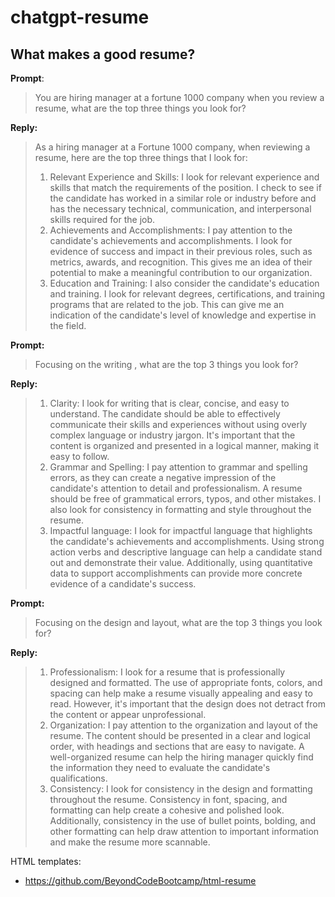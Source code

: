 # chatgpt-resume

## What makes a good resume?

**Prompt**:
> You are hiring manager at a fortune 1000 company when you review a resume, what are the top three things you look for?

**Reply:**
> As a hiring manager at a Fortune 1000 company, when reviewing a resume, here are the top three things that I look for:
> 1. Relevant Experience and Skills: I look for relevant experience and skills that match the 
> requirements of the position. I check to see if the candidate has worked in a similar role or industry 
> before and has the necessary technical, communication, and interpersonal skills required for the job.
> 2. Achievements and Accomplishments: I pay attention to the candidate's achievements and accomplishments. I look for 
> evidence of success and impact in their previous roles, such as metrics, awards, and recognition. This gives me 
> an idea of their potential to make a meaningful contribution to our organization.
> 3. Education and Training: I also consider the candidate's education and training. I look for relevant degrees, 
> certifications, and training programs that are related to the job. This can give me an indication of the 
> candidate's level of knowledge and expertise in the field.

**Prompt:**
> Focusing on the writing , what are the top 3 things you look for?

**Reply:**
> 1. Clarity: I look for writing that is clear, concise, and easy to understand. The candidate should be able to 
> effectively communicate their skills and experiences without using overly complex language or industry jargon. 
> It's important that the content is organized and presented in a logical manner, making it easy to follow.
> 2. Grammar and Spelling: I pay attention to grammar and spelling errors, as they can create a negative 
> impression of the candidate's attention to detail and professionalism. A resume should be free of grammatical 
> errors, typos, and other mistakes. I also look for consistency in formatting and style throughout the resume.
> 3. Impactful language: I look for impactful language that highlights the candidate's achievements and accomplishments. 
> Using strong action verbs and descriptive language can help a candidate stand out and demonstrate their value. 
> Additionally, using quantitative data to support accomplishments can provide more concrete evidence of a candidate's success.

**Prompt:**
> Focusing on the design and layout, what are the top 3 things you look for?

**Reply:**
> 1. Professionalism: I look for a resume that is professionally designed and formatted. The use of appropriate 
> fonts, colors, and spacing can help make a resume visually appealing and easy to read. However, it's important 
> that the design does not detract from the content or appear unprofessional.
> 2. Organization: I pay attention to the organization and layout of the resume. The content should be presented 
> in a clear and logical order, with headings and sections that are easy to navigate. A well-organized resume 
> can help the hiring manager quickly find the information they need to evaluate the candidate's qualifications.
> 3. Consistency: I look for consistency in the design and formatting throughout the resume. Consistency in font, spacing, and formatting can help create a cohesive and polished look. Additionally, consistency in the use of bullet points, bolding, and other formatting can help draw attention to important information and make the resume more scannable.



HTML templates:
* https://github.com/BeyondCodeBootcamp/html-resume


